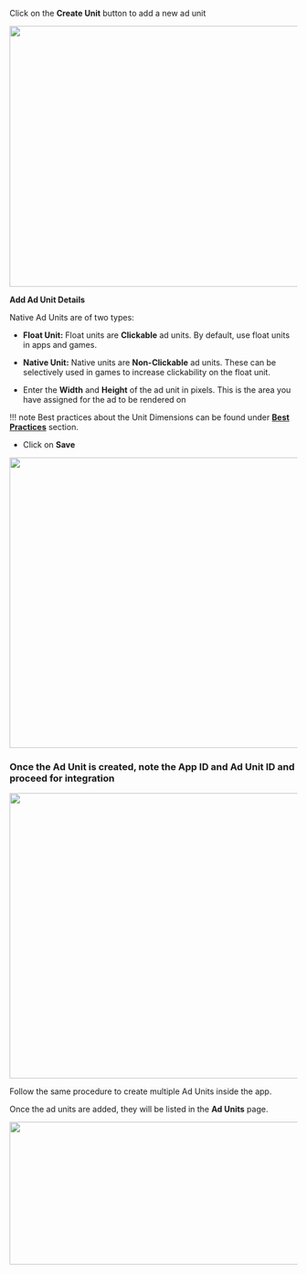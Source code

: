 
Click on the **Create Unit** button to add a new ad unit

<img src="/img/new/3a_add_ad_unit.png" alt="" style="margin-left: 0px" width="772" height="457">


**Add Ad Unit Details**

Native Ad Units are of two types:

* **Float Unit:** Float units are **Clickable** ad units. By default, use float units in apps and games.

* **Native Unit:** Native units are **Non-Clickable** ad units. These can be selectively used in games to increase clickability on the float unit.

* Enter the **Width** and **Height** of the ad unit in pixels. This is the area you have assigned for the ad to be rendered on

!!! note
    Best practices about the Unit Dimensions can be found under **<a target="_blank" rel="noopener noreferrer" href="/best_practices/#creating-units">Best Practices</a>** section.


* Click on **Save**

<img src="/img/new/3b_add_ad_unit.png" alt="" style="margin-left: 0px" width="818" height="509">


### Once the Ad Unit is created, note the App ID and Ad Unit ID and proceed for integration

<img src="/img/new/3c_proceed_to_integrate.png" alt="" style="margin-left: 0px" width="893" height="500">

Follow the same procedure to create multiple Ad Units inside the app.

Once the ad units are added, they will be listed in the **Ad Units** page.

<img src="/img/new/3d_ad_unit_list.png" alt="" style="margin-left: 0px" width="600" height="250">



